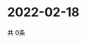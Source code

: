 # 2022-02-18
  共 0条

  <!-- BEGIN -->
  <!-- 最后更新时间Fri Feb 18 2022 13:09:51 GMT+0000 (Coordinated Universal Time) -->
  
  <!-- END -->
  
  